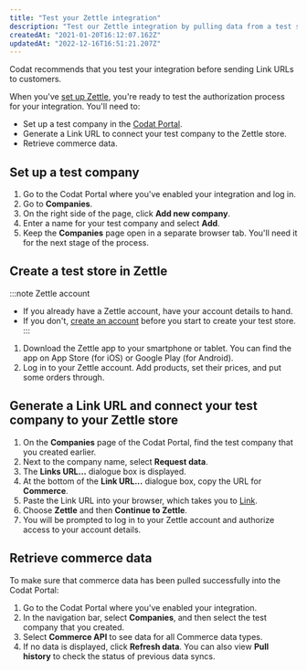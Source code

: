 ```yaml
---
title: "Test your Zettle integration"
description: "Test our Zettle integration by pulling data from a test store to a test Company"
createdAt: "2021-01-20T16:12:07.162Z"
updatedAt: "2022-12-16T16:51:21.207Z"
---
```


Codat recommends that you test your integration before sending Link URLs to customers.

When you've [set up Zettle](https://docs.codat.io/docs/commerce-zettle-setup), you're ready to test the authorization process for your integration. You'll need to:

- Set up a test company in the [Codat Portal](https://app.codat.io).
- Generate a Link URL to connect your test company to the Zettle store.
- Retrieve commerce data.

## Set up a test company

1. Go to the Codat Portal where you've enabled your integration and log in.
2. Go to **Companies**.
3. On the right side of the page, click **Add new company**.
4. Enter a name for your test company and select **Add**.
5. Keep the **Companies** page open in a separate browser tab. You'll need it for the next stage of the process.

## Create a test store in Zettle

:::note Zettle account

- If you already have a Zettle account, have your account details to hand.
- If you don't, <a href="https://register.izettle.com//" target="_blank">create an account</a> before you start to create your test store.
  :::

1. Download the Zettle app to your smartphone or tablet. You can find the app on App Store (for iOS) or Google Play (for Android).
2. Log in to your Zettle account. Add products, set their prices, and put some orders through.

## Generate a Link URL and connect your test company to your Zettle store

1. On the **Companies** page of the Codat Portal, find the test company that you created earlier.
2. Next to the company name, select **Request data**.
3. The **Links URL...** dialogue box is displayed.
4. At the bottom of the **Link URL...** dialogue box, copy the URL for **Commerce**.
5. Paste the Link URL into your browser, which takes you to [Link](https://docs.codat.io/docs/link).
6. Choose **Zettle** and then **Continue to Zettle**.
7. You will be prompted to log in to your Zettle account and authorize access to your account details.

## Retrieve commerce data

To make sure that commerce data has been pulled successfully into the Codat Portal:

1. Go to the Codat Portal where you've enabled your integration.
2. In the navigation bar, select **Companies**, and then select the test company that you created.
3. Select **Commerce API** to see data for all Commerce data types.
4. If no data is displayed, click **Refresh data**. You can also view **Pull history** to check the status of previous data syncs.
